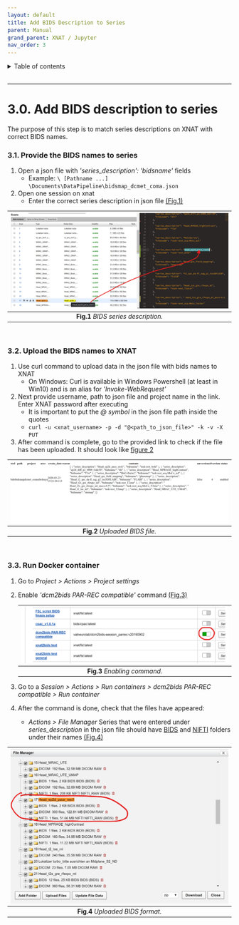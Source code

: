 ```yaml
---
layout: default
title: Add BIDS Description to Series
parent: Manual
grand_parent: XNAT / Jupyter
nav_order: 3
---
```


<details markdown="block">
  <summary>
    Table of contents
  </summary>
  {: .text-delta }
1. TOC
{:toc}
</details>

<br/>

***

# 3.0. Add BIDS description to series

The purpose of this step is to match series descriptions on XNAT with correct BIDS names.


### 3.1. Provide the BIDS names to series 


1. Open a json file with *'series_description': 'bidsname'* fields
	- Example: `\ [Pathname ...] \Documents\DataPipeline\bidsmap_dcmet_coma.json`
2. Open one session on xnat
	- Enter the correct series description in json file [(Fig.1)](#Manual/Add_BIDS/BIDS_description)


<a name="Manual/Add_BIDS/BIDS_description"></a>

| ![BIDS_description](../../../pics/BIDS_description.png) | 
|:--:| 
| **Fig.1** *BIDS series description.* |


<br/>

### 3.2. Upload the BIDS names to XNAT

1. Use curl command to upload data in the json file with bids names to XNAT
	- On Windows: Curl is available in Windows Powershell (at least in Win10) and is an alias for *'Invoke-WebRequest'*
2. Next provide username, path to json file and project name in the link. Enter XNAT password after executing
	- It is important to put the *@ symbol* in the json file path inside the quotes
	- `curl -u <xnat_username> -p -d "@<path_to_json_file>" -k -v -X PUT`
3. After command is complete, go to the provided link to check if the file has been uploaded. It should look like [figure 2](#Manual/Add_BIDS/BIDS_2)


<a name="Manual/Add_BIDS/BIDS_2"></a>

| ![BIDS_2](../../../pics/BIDS_2.png) | 
|:--:| 
| **Fig.2** *Uploaded BIDS file.* |

<br/>

### 3.3. Run Docker container
	
1. Go to *Project > Actions > Project settings*
2. Enable *'dcm2bids PAR-REC compatible'* command [(Fig.3)](#Manual/Add_BIDS/Enable_command)


	<a name="Manual/Add_BIDS/Enable_command"></a>

	| ![Enable_command](../../../pics/Enable_command.png) | 
	|:--:| 
	| **Fig.3** *Enabling command.* |


3. Go to a *Session > Actions > Run containers > dcm2bids PAR-REC compatible > Run container*
4. After the command is done, check that the files have appeared:
	- *Actions > File Manager*
	 Series that were entered under *series_description* in the json file should have [BIDS](../../Glossary/glossary.md/#BIDS) and [NIFTI](../../Glossary/glossary.md/#NIFTI) folders under their names [(Fig.4)](#Manual/Add_BIDS/BIDS_3)



<a name="Manual/Add_BIDS/BIDS_3"></a>

| ![BIDS_3](../../../pics/BIDS_3.png) | 
|:--:| 
| **Fig.4** *Uploaded BIDS format.* |

